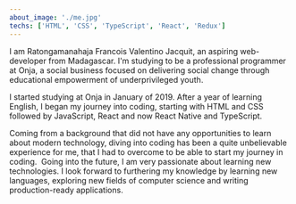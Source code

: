 ```yaml
---
about_image: './me.jpg'
techs: ['HTML', 'CSS', 'TypeScript', 'React', 'Redux']
---
```


I am Ratongamanahaja Francois Valentino Jacquit, an aspiring web-developer from Madagascar. I'm studying to be a professional programmer at Onja, a social business focused on delivering social change through educational empowerment of underprivileged youth.

I started studying at Onja in January of 2019. After a year of learning English, I began my journey into coding, starting with HTML and CSS followed by JavaScript, React and now React Native and TypeScript.

Coming from a background that did not have any opportunities to learn about modern technology, diving into coding has been a quite unbelievable experience for me, that I had to overcome to be able to start my journey in coding.
​
Going into the future, I am very passionate about learning new technologies. I look forward to furthering my knowledge by learning new languages, exploring new fields of computer science and writing production-ready applications.
